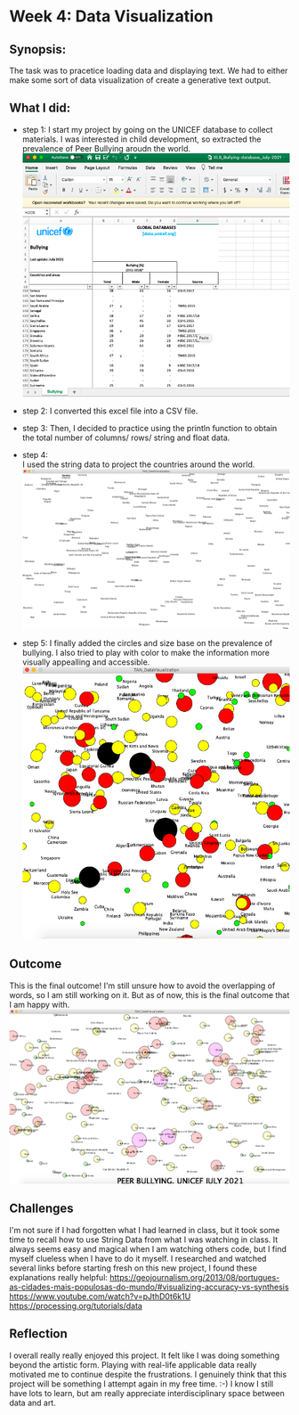 # Week 4: Data Visualization

## Synopsis:

The task was to pracetice loading data and displaying text. We had to either make some sort of data visualization of create a generative text output. 

## What I did:

- step 1:
I start my project by going on the UNICEF database to collect materials. I was interested in child development, so extracted the prevalence of Peer Bullying aroudn the world. 
![](UNICEF_PeerBullyingData.png)

- step 2: 
I converted this excel file into a CSV file.

- step 3: 
Then, I decided to practice using the println function to obtain the total number of columns/ rows/ string and float data. 

- step 4:  
I used the string data to project the countries around the world. 
![](TAN_DataVisualizationStep4.png)

- step 5: 
I finally added the circles and size base on the prevalence of bullying. 
I also tried to play with color to make the information more visually appealling and accessible.
![](TAN_DataVisualizationStep5.png)

## Outcome
This is the final outcome! I'm still unsure how to avoid the overlapping of words, so I am still working on it. But as of now, this is the final outcome that I am happy with. 
![](TAN_DataVisualizationFinal.png)

## Challenges
I'm not sure if I had forgotten what I had learned in class, but it took some time to recall how to use String Data from what I was watching in class. It always seems easy and magical when I am watching others code, but I find myself clueless when I have to do it myself. I researched and watched several links before starting fresh on this new project, I found these explanations really helpful:
https://geojournalism.org/2013/08/portugues-as-cidades-mais-populosas-do-mundo/#visualizing-accuracy-vs-synthesis
https://www.youtube.com/watch?v=pJthD0t6k1U
https://processing.org/tutorials/data

## Reflection
I overall really really enjoyed this project. It felt like I was doing something beyond the artistic form. Playing with real-life applicable data really motivated me to continue despite the frustrations. I genuinely think that this project will be something I attempt again in my free time. :-) I know I still have lots to learn, but am really appreciate interdisciplinary space between data and art.

